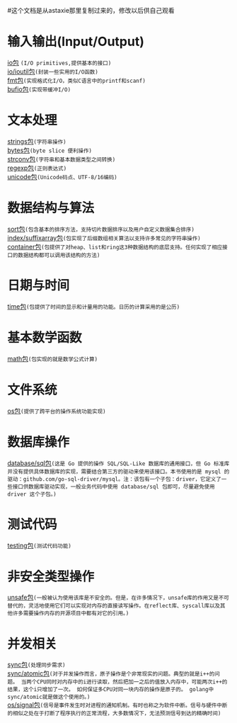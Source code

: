 #这个文档是从astaxie那里复制过来的，修改以后供自己观看

# 输入输出(Input/Output)
[io包](https://github.com/iteny/gopkg/tree/master/io "点击进入")
`(I/O primitives,提供基本的接口)`<br>
[io/ioutil包](https://github.com/iteny/gopkg/tree/master/io/ioutil "点击进入")`(封装一些实用的I/O函数)`<br>
[fmt包](https://github.com/iteny/gopkg/tree/master/fmt "点击进入")`(实现格式化I/O，类似C语言中的printf和scanf)`<br>
[bufio包](https://github.com/iteny/gopkg/tree/master/bufio "点击进入")`(实现带缓冲I/O)`<br>

# 文本处理
[strings包](https://github.com/iteny/gopkg/tree/master/strings "点击进入")`(字符串操作)`<br>
[bytes包](https://github.com/iteny/gopkg/tree/master/bytes "点击进入")`(byte slice 便利操作)`<br>
[strconv包](https://github.com/iteny/gopkg/tree/master/strconv "点击进入")`(字符串和基本数据类型之间转换)`<br>
[regexp包](https://github.com/iteny/gopkg/tree/master/regexp "点击进入")`(正则表达式)`<br>
[unicode包](https://github.com/iteny/gopkg/tree/master/unicode "点击进入")`(Unicode码点、UTF-8/16编码)`<br>

# 数据结构与算法
[sort包](https://github.com/iteny/gopkg/tree/master/sort "点击进入")`(包含基本的排序方法，支持切片数据排序以及用户自定义数据集合排序)`<br>
[index/suffixarray包](https://github.com/iteny/gopkg/tree/master/index/suffixarray "点击进入")`(包实现了后缀数组相关算法以支持许多常见的字符串操作)`<br>
[container包](https://github.com/iteny/gopkg/tree/master/container "点击进入")`(包提供了对heap、list和ring这3种数据结构的底层支持。任何实现了相应接口的数据结构都可以调用该结构的方法)`<br>

# 日期与时间
[time包](https://github.com/iteny/gopkg/tree/master/time "点击进入")`(包提供了时间的显示和计量用的功能。日历的计算采用的是公历)`<br>

# 基本数学函数
[math包](https://github.com/iteny/gopkg/tree/master/math "点击进入")`(包实现的就是数学公式计算)`<br>

# 文件系统
[os包](https://github.com/iteny/gopkg/tree/master/os "点击进入")`(提供了跨平台的操作系统功能实现)`<br>

# 数据库操作
[database/sql包](https://github.com/iteny/gopkg/tree/master/database/sql "点击进入")`(这是 Go 提供的操作 SQL/SQL-Like 数据库的通用接口，但 Go 标准库并没有提供具体数据库的实现，需要结合第三方的驱动来使用该接口。本书使用的是 mysql 的驱动：github.com/go-sql-driver/mysql。注：该包有一个子包：driver，它定义了一些接口供数据库驱动实现，一般业务代码中使用 database/sql 包即可，尽量避免使用 driver 这个子包。)`<br>

# 测试代码
[testing包](https://github.com/iteny/gopkg/tree/master/testing "点击进入")`(测试代码功能)`<br>

# 非安全类型操作
[unsafe包](https://github.com/iteny/gopkg/tree/master/unsafe "点击进入")`(一般被认为使用该库是不安全的。但是，在许多情况下，unsafe库的作用又是不可替代的，灵活地使用它们可以实现对内存的直接读写操作。在reflect库、syscall库以及其他许多需要操作内存的开源项目中都有对它的引用。)`<br>

# 并发相关
[sync包](https://github.com/iteny/gopkg/tree/master/sync "点击进入")`(处理同步需求)`<br>
[sync/atomic包](https://github.com/iteny/gopkg/tree/master/sync/atomic "点击进入")`(对于并发操作而言，原子操作是个非常现实的问题。典型的就是i++的问题。 当两个CPU同时对内存中的i进行读取，然后把加一之后的值放入内存中，可能两次i++的结果，这个i只增加了一次。 如何保证多CPU对同一块内存的操作是原子的。 golang中sync/atomic就是做这个使用的。)`<br>
[os/signal包](https://github.com/iteny/gopkg/tree/master/os/signal "点击进入")`(信号是事件发生时对进程的通知机制。有时也称之为软件中断。信号与硬件中断的相似之处在于打断了程序执行的正常流程，大多数情况下，无法预测信号到达的精确时间)`<br>





